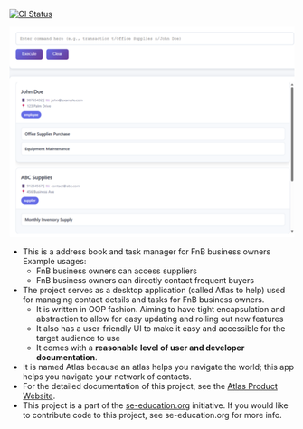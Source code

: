 [![CI Status](https://github.com/se-edu/addressbook-level3/workflows/Java%20CI/badge.svg)](https://github.com/se-edu/addressbook-level3/actions)

![Ui](docs/images/Ui.png)

* This is a address book and task manager for FnB business owners<br>
  Example usages:
  * FnB business owners can access suppliers
  * FnB business owners can directly contact frequent buyers
* The project serves as a desktop application (called Atlas to help) used for managing contact details and tasks for FnB business owners.
  * It is written in OOP fashion. Aiming to have tight encapsulation and abstraction to allow for easy updating and rolling out new features
  * It also has a user-friendly UI to make it easy and accessible for the target audience to use
  * It comes with a **reasonable level of user and developer documentation**.
* It is named Atlas because an atlas helps you navigate the world; this app helps you navigate your network of contacts.
* For the detailed documentation of this project, see the [Atlas Product Website](https://ay2526s1-cs2103t-w13-3.github.io/tp/).
* This project is a part of the [se-education.org](https://se-education.org/#contributing-to-se-edu) initiative. If you would like to contribute code to this project, see se-education.org for more info.
